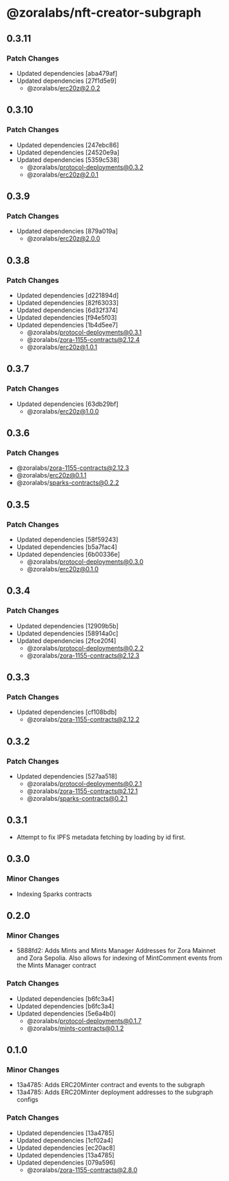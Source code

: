 # @zoralabs/nft-creator-subgraph

## 0.3.11

### Patch Changes

- Updated dependencies [aba479af]
- Updated dependencies [27f1d5e9]
  - @zoralabs/erc20z@2.0.2

## 0.3.10

### Patch Changes

- Updated dependencies [247ebc86]
- Updated dependencies [24520e9a]
- Updated dependencies [5359c538]
  - @zoralabs/protocol-deployments@0.3.2
  - @zoralabs/erc20z@2.0.1

## 0.3.9

### Patch Changes

- Updated dependencies [879a019a]
  - @zoralabs/erc20z@2.0.0

## 0.3.8

### Patch Changes

- Updated dependencies [d221894d]
- Updated dependencies [82f63033]
- Updated dependencies [6d32f374]
- Updated dependencies [f94e5f03]
- Updated dependencies [1b4d5ee7]
  - @zoralabs/protocol-deployments@0.3.1
  - @zoralabs/zora-1155-contracts@2.12.4
  - @zoralabs/erc20z@1.0.1

## 0.3.7

### Patch Changes

- Updated dependencies [63db29bf]
  - @zoralabs/erc20z@1.0.0

## 0.3.6

### Patch Changes

- @zoralabs/zora-1155-contracts@2.12.3
- @zoralabs/erc20z@0.1.1
- @zoralabs/sparks-contracts@0.2.2

## 0.3.5

### Patch Changes

- Updated dependencies [58f59243]
- Updated dependencies [b5a7fac4]
- Updated dependencies [6b00336e]
  - @zoralabs/protocol-deployments@0.3.0
  - @zoralabs/erc20z@0.1.0

## 0.3.4

### Patch Changes

- Updated dependencies [12909b5b]
- Updated dependencies [58914a0c]
- Updated dependencies [2fce20f4]
  - @zoralabs/protocol-deployments@0.2.2
  - @zoralabs/zora-1155-contracts@2.12.3

## 0.3.3

### Patch Changes

- Updated dependencies [cf108bdb]
  - @zoralabs/zora-1155-contracts@2.12.2

## 0.3.2

### Patch Changes

- Updated dependencies [527aa518]
  - @zoralabs/protocol-deployments@0.2.1
  - @zoralabs/zora-1155-contracts@2.12.1
  - @zoralabs/sparks-contracts@0.2.1

## 0.3.1

- Attempt to fix IPFS metadata fetching by loading by id first.

## 0.3.0

### Minor Changes

- Indexing Sparks contracts

## 0.2.0

### Minor Changes

- 5888fd2: Adds Mints and Mints Manager Addresses for Zora Mainnet and Zora Sepolia. Also allows for indexing of MintComment events from the Mints Manager contract

### Patch Changes

- Updated dependencies [b6fc3a4]
- Updated dependencies [b6fc3a4]
- Updated dependencies [5e6a4b0]
  - @zoralabs/protocol-deployments@0.1.7
  - @zoralabs/mints-contracts@0.1.2

## 0.1.0

### Minor Changes

- 13a4785: Adds ERC20Minter contract and events to the subgraph
- 13a4785: Adds ERC20Minter deployment addresses to the subgraph configs

### Patch Changes

- Updated dependencies [13a4785]
- Updated dependencies [1cf02a4]
- Updated dependencies [ec20ac8]
- Updated dependencies [13a4785]
- Updated dependencies [079a596]
  - @zoralabs/zora-1155-contracts@2.8.0
